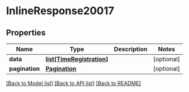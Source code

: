 # InlineResponse20017

## Properties
Name | Type | Description | Notes
------------ | ------------- | ------------- | -------------
**data** | [**list[TimeRegistration]**](TimeRegistration.md) |  | [optional] 
**pagination** | [**Pagination**](Pagination.md) |  | [optional] 

[[Back to Model list]](../README.md#documentation-for-models) [[Back to API list]](../README.md#documentation-for-api-endpoints) [[Back to README]](../README.md)


